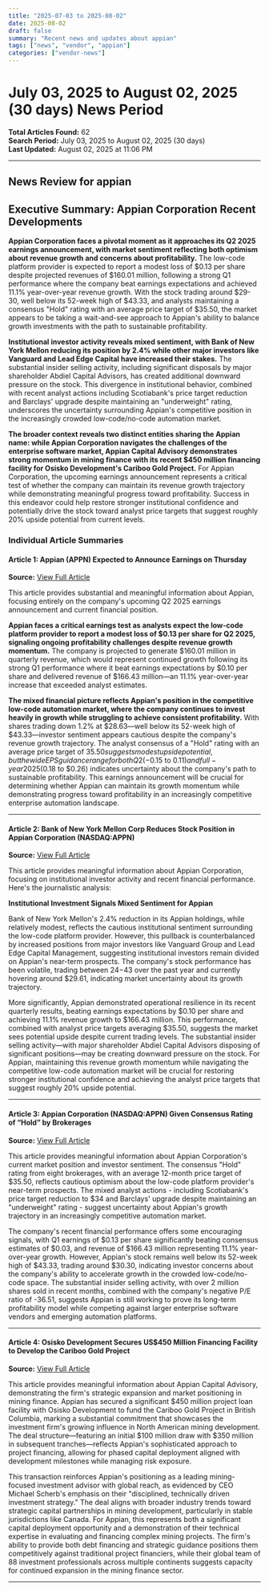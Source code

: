 ```yaml
---
title: "2025-07-03 to 2025-08-02"
date: 2025-08-02
draft: false
summary: "Recent news and updates about appian"
tags: ["news", "vendor", "appian"]
categories: ["vendor-news"]
---
```


# July 03, 2025 to August 02, 2025 (30 days) News Period 

**Total Articles Found:** 62  
**Search Period:** July 03, 2025 to August 02, 2025 (30 days)  
**Last Updated:** August 02, 2025 at 11:06 PM

---

## News Review for appian

## Executive Summary: Appian Corporation Recent Developments

**Appian Corporation faces a pivotal moment as it approaches its Q2 2025 earnings announcement, with market sentiment reflecting both optimism about revenue growth and concerns about profitability.** The low-code platform provider is expected to report a modest loss of $0.13 per share despite projected revenues of $160.01 million, following a strong Q1 performance where the company beat earnings expectations and achieved 11.1% year-over-year revenue growth. With the stock trading around $29-30, well below its 52-week high of $43.33, and analysts maintaining a consensus "Hold" rating with an average price target of $35.50, the market appears to be taking a wait-and-see approach to Appian's ability to balance growth investments with the path to sustainable profitability.

**Institutional investor activity reveals mixed sentiment, with Bank of New York Mellon reducing its position by 2.4% while other major investors like Vanguard and Lead Edge Capital have increased their stakes.** The substantial insider selling activity, including significant disposals by major shareholder Abdiel Capital Advisors, has created additional downward pressure on the stock. This divergence in institutional behavior, combined with recent analyst actions including Scotiabank's price target reduction and Barclays' upgrade despite maintaining an "underweight" rating, underscores the uncertainty surrounding Appian's competitive position in the increasingly crowded low-code/no-code automation market.

**The broader context reveals two distinct entities sharing the Appian name: while Appian Corporation navigates the challenges of the enterprise software market, Appian Capital Advisory demonstrates strong momentum in mining finance with its recent $450 million financing facility for Osisko Development's Cariboo Gold Project.** For Appian Corporation, the upcoming earnings announcement represents a critical test of whether the company can maintain its revenue growth trajectory while demonstrating meaningful progress toward profitability. Success in this endeavor could help restore stronger institutional confidence and potentially drive the stock toward analyst price targets that suggest roughly 20% upside potential from current levels.

### Individual Article Summaries

#### Article 1: Appian (APPN) Expected to Announce Earnings on Thursday

**Source:** [View Full Article](https://www.etfdailynews.com/2025/07/31/appian-appn-expected-to-announce-earnings-on-thursday/)

This article provides substantial and meaningful information about Appian, focusing entirely on the company's upcoming Q2 2025 earnings announcement and current financial position.

**Appian faces a critical earnings test as analysts expect the low-code platform provider to report a modest loss of $0.13 per share for Q2 2025, signaling ongoing profitability challenges despite revenue growth momentum.** The company is projected to generate $160.01 million in quarterly revenue, which would represent continued growth following its strong Q1 performance where it beat earnings expectations by $0.10 per share and delivered revenue of $166.43 million—an 11.1% year-over-year increase that exceeded analyst estimates.

**The mixed financial picture reflects Appian's position in the competitive low-code automation market, where the company continues to invest heavily in growth while struggling to achieve consistent profitability.** With shares trading down 1.2% at $28.63—well below its 52-week high of $43.33—investor sentiment appears cautious despite the company's revenue growth trajectory. The analyst consensus of a "Hold" rating with an average price target of $35.50 suggests modest upside potential, but the wide EPS guidance range for both Q2 (-$0.15 to $0.11) and full-year 2025 ($0.18 to $0.26) indicates uncertainty about the company's path to sustainable profitability. This earnings announcement will be crucial for determining whether Appian can maintain its growth momentum while demonstrating progress toward profitability in an increasingly competitive enterprise automation landscape.

---

#### Article 2: Bank of New York Mellon Corp Reduces Stock Position in Appian Corporation (NASDAQ:APPN)

**Source:** [View Full Article](https://www.etfdailynews.com/2025/07/27/bank-of-new-york-mellon-corp-reduces-stock-position-in-appian-corporation-nasdaqappn/)

This article provides meaningful information about Appian Corporation, focusing on institutional investor activity and recent financial performance. Here's the journalistic analysis:

**Institutional Investment Signals Mixed Sentiment for Appian**

Bank of New York Mellon's 2.4% reduction in its Appian holdings, while relatively modest, reflects the cautious institutional sentiment surrounding the low-code platform provider. However, this pullback is counterbalanced by increased positions from major investors like Vanguard Group and Lead Edge Capital Management, suggesting institutional investors remain divided on Appian's near-term prospects. The company's stock performance has been volatile, trading between $24-$43 over the past year and currently hovering around $29.61, indicating market uncertainty about its growth trajectory.

More significantly, Appian demonstrated operational resilience in its recent quarterly results, beating earnings expectations by $0.10 per share and achieving 11.1% revenue growth to $166.43 million. This performance, combined with analyst price targets averaging $35.50, suggests the market sees potential upside despite current trading levels. The substantial insider selling activity—with major shareholder Abdiel Capital Advisors disposing of significant positions—may be creating downward pressure on the stock. For Appian, maintaining this revenue growth momentum while navigating the competitive low-code automation market will be crucial for restoring stronger institutional confidence and achieving the analyst price targets that suggest roughly 20% upside potential.

---

#### Article 3: Appian Corporation (NASDAQ:APPN) Given Consensus Rating of “Hold” by Brokerages

**Source:** [View Full Article](https://www.etfdailynews.com/2025/07/24/appian-corporation-nasdaqappn-given-consensus-rating-of-hold-by-brokerages/)

This article provides meaningful information about Appian Corporation's current market position and investor sentiment. The consensus "Hold" rating from eight brokerages, with an average 12-month price target of $35.50, reflects cautious optimism about the low-code platform provider's near-term prospects. The mixed analyst actions - including Scotiabank's price target reduction to $34 and Barclays' upgrade despite maintaining an "underweight" rating - suggest uncertainty about Appian's growth trajectory in an increasingly competitive automation market.

The company's recent financial performance offers some encouraging signals, with Q1 earnings of $0.13 per share significantly beating consensus estimates of $0.03, and revenue of $166.43 million representing 11.1% year-over-year growth. However, Appian's stock remains well below its 52-week high of $43.33, trading around $30.30, indicating investor concerns about the company's ability to accelerate growth in the crowded low-code/no-code space. The substantial insider selling activity, with over 2 million shares sold in recent months, combined with the company's negative P/E ratio of -36.51, suggests Appian is still working to prove its long-term profitability model while competing against larger enterprise software vendors and emerging automation platforms.

---

#### Article 4: Osisko Development Secures US$450 Million Financing Facility to Develop the Cariboo Gold Project

**Source:** [View Full Article](https://www.globenewswire.com/news-release/2025/07/21/3118618/0/en/Osisko-Development-Secures-US-450-Million-Financing-Facility-to-Develop-the-Cariboo-Gold-Project.html)

This article provides meaningful information about Appian Capital Advisory, demonstrating the firm's strategic expansion and market positioning in mining finance. Appian has secured a significant $450 million project loan facility with Osisko Development to fund the Cariboo Gold Project in British Columbia, marking a substantial commitment that showcases the investment firm's growing influence in North American mining development. The deal structure—featuring an initial $100 million draw with $350 million in subsequent tranches—reflects Appian's sophisticated approach to project financing, allowing for phased capital deployment aligned with development milestones while managing risk exposure.

This transaction reinforces Appian's positioning as a leading mining-focused investment advisor with global reach, as evidenced by CEO Michael Scherb's emphasis on their "disciplined, technically driven investment strategy." The deal aligns with broader industry trends toward strategic capital partnerships in mining development, particularly in stable jurisdictions like Canada. For Appian, this represents both a significant capital deployment opportunity and a demonstration of their technical expertise in evaluating and financing complex mining projects. The firm's ability to provide both debt financing and strategic guidance positions them competitively against traditional project financiers, while their global team of 88 investment professionals across multiple continents suggests capacity for continued expansion in the mining finance sector.



---

